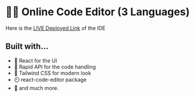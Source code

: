 # 🧑‍💻 Online Code Editor (3 Languages)

Here is the [LIVE Deployed Link](https://opeditor.vercel.app/) of the IDE

## Built with...

- 🚀️ React for the UI
- 🏅️ Rapid API for the code handling
- 💎️ Tailwind CSS for modern look
- ⏲️ react-code-editor package
- 🎉️ and much more.


